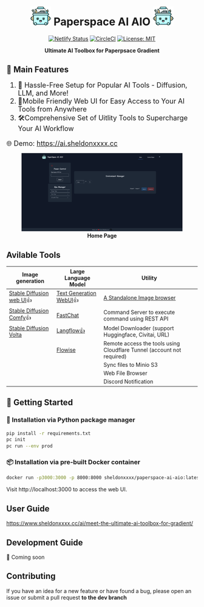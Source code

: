 <div align="center">
<h1><img src="assets/icon.png" alt="screenshot" width="55" height="50"> Paperspace AI AIO <img src="assets/icon.png" alt="screenshot" width="55" height="50"></h1>

[![Netlify Status](https://api.netlify.com/api/v1/badges/bb2899b5-ab80-4e1d-a593-75efcc747949/deploy-status)](https://app.netlify.com/sites/clinquant-licorice-965aa0/deploys) [![CircleCI](https://dl.circleci.com/status-badge/img/gh/sheldonchiu/PaperSpace-AI-AIO/tree/main.svg?style=svg)](https://dl.circleci.com/status-badge/redirect/gh/sheldonchiu/PaperSpace-AI-AIO/tree/main) [![License: MIT](https://img.shields.io/badge/License-MIT-yellow.svg)](https://opensource.org/licenses/MIT)

**Ultimate AI Toolbox for Paperpsace Gradient**
<div align="left">

## 🎯 Main Features
<font size="4">

1. 🚀 Hassle-Free Setup for Popular AI Tools - Diffusion, LLM, and More! 
2. 📱Mobile Friendly Web UI for Easy Access to Your AI Tools from Anywhere
3. 🛠️Comprehensive Set of Uitlity Tools to Supercharge Your AI Workflow

🌐 Demo: <a>https://ai.sheldonxxxx.cc</a>
</font>

<figure>
    <img src="docs/assets/home_page.png">
    <figcaption align = "center"><b>Home Page</b></figcaption>
</figure>

## Avilable Tools

|Image generation|Large Language Model|Utility|
|---|---|---|
|[Stable Diffusion web UI](https://github.com/AUTOMATIC1111/stable-diffusion-webui)👍|[Text Generation WebUI](https://github.com/oobabooga/text-generation-webui)👍|[A Standalone Image browser](https://github.com/zanllp/sd-webui-infinite-image-browsing.git)|
|[Stable Diffusion Comfy](https://github.com/comfyanonymous/ComfyUI)👍|[FastChat](https://github.com/lm-sys/FastChat)|Command Server to execute command using REST API|
|[Stable Diffusion Volta ](https://github.com/VoltaML/voltaML-fast-stable-diffusion)|[Langflow👍](https://github.com/logspace-ai/langflow)|Model Downloader (support Huggingface, Civitai, URL)|
| |[Flowise](https://github.com/FlowiseAI/Flowise)|Remote access the tools using Cloudflare Tunnel (account not required)|
| | |Sync files to Minio S3  |
| | |Web File Browser |
| | |Discord Notification |


## 🚀 Getting Started
### 🐍 Installation via Python package manager
```bash
pip install -r requirements.txt
pc init
pc run --env prod
```

### 📦 Installation via pre-built Docker container
```bash
docker run -p3000:3000 -p 8000:8000 sheldonxxxx/paperspace-ai-aio:latest
```
Visit http://localhost:3000 to access the web UI.

## User Guide
<a>https://www.sheldonxxxx.cc/ai/meet-the-ultimate-ai-toolbox-for-gradient/</a>

## Development Guide
🚧 Coming soon

## Contributing
If you have an idea for a new feature or have found a bug, please open an issue or submit a pull request **to the dev branch**
